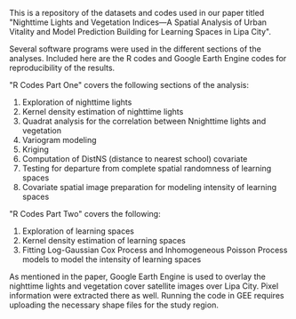 This is a repository of the datasets and codes used in our paper titled "Nighttime Lights and Vegetation Indices—A Spatial Analysis of Urban Vitality and Model Prediction Building for Learning Spaces in Lipa City". 

Several software programs were used in the different sections of the analyses. Included here are the R codes and Google Earth Engine codes for reproducibility of the results. 

"R Codes Part One" covers the following sections of the analysis:
  1. Exploration of nighttime lights
  2. Kernel density estimation of nighttime lights
  3. Quadrat analysis for the correlation between Nnighttime lights and vegetation
  4. Variogram modeling
  5. Kriging
  6. Computation of DistNS (distance to nearest school) covariate
  7. Testing for departure from complete spatial randomness of learning spaces
  8. Covariate spatial image preparation for modeling intensity of learning spaces

"R Codes Part Two" covers the following:
  1. Exploration of learning spaces
  2. Kernel density estimation of learning spaces
  3. Fitting Log-Gaussian Cox Process and Inhomogeneous Poisson Process models to model the intensity of learning spaces

As mentioned in the paper, Google Earth Engine is used to overlay the nighttime lights and vegetation cover satellite images over Lipa City. Pixel information were extracted there as well. Running the code in GEE requires uploading the necessary shape files for the study region. 
